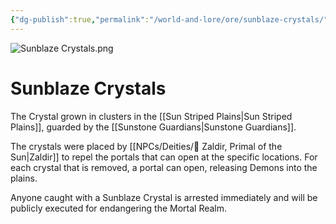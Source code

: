 ```yaml
---
{"dg-publish":true,"permalink":"/world-and-lore/ore/sunblaze-crystals/"}
---
```



![Sunblaze Crystals.png](/img/user/zAssets/Sunblaze%20Crystals.png)
# Sunblaze Crystals
The Crystal grown in clusters in the [[Sun Striped Plains\|Sun Striped Plains]], guarded by the [[Sunstone Guardians\|Sunstone Guardians]]. 

The crystals were placed by [[NPCs/Deities/🔆 Zaldir, Primal of the Sun\|Zaldir]] to repel the portals that can open at the specific locations. For each crystal that is removed, a portal can open, releasing Demons into the plains.

Anyone caught with a Sunblaze Crystal is arrested immediately and will be publicly executed for endangering the Mortal Realm.